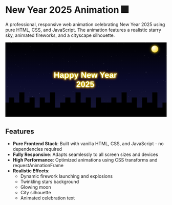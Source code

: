 # New Year 2025 Animation 🎆

A professional, responsive web animation celebrating New Year 2025 using pure HTML, CSS, and JavaScript. The animation features a realistic starry sky, animated fireworks, and a cityscape silhouette.

![Demo](Demo.png)


## Features

- **Pure Frontend Stack**: Built with vanilla HTML, CSS, and JavaScript - no dependencies required
- **Fully Responsive**: Adapts seamlessly to all screen sizes and devices
- **High Performance**: Optimized animations using CSS transforms and requestAnimationFrame
- **Realistic Effects**:
  - Dynamic firework launching and explosions
  - Twinkling stars background
  - Glowing moon
  - City silhouette
  - Animated celebration text
